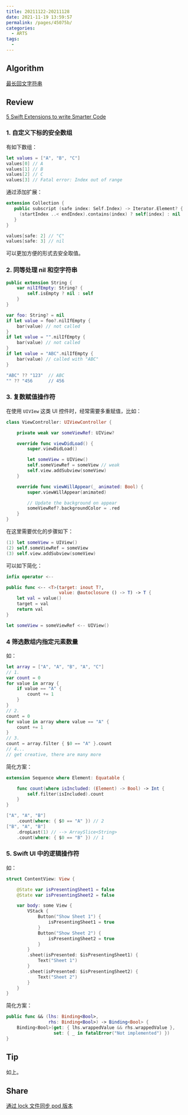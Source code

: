 ```yaml
---
title: 20211122-20211128
date: 2021-11-19 13:59:57
permalink: /pages/45075b/
categories:
  - ARTS
tags:
  - 
---
```


## Algorithm

[最长回文字符串](/pages/5e223e/)

## Review

[5 Swift Extensions to write Smarter Code](https://levelup.gitconnected.com/5-swift-extensions-to-write-smarter-code-7287b86fde68)

### 1. 自定义下标的安全数组

有如下数组：

```swift
let values = ["A", "B", "C"]
values[0] // A
values[1] // B
values[2] // C
values[3] // Fatal error: Index out of range
```

通过添加扩展：

```swift
extension Collection {
   public subscript (safe index: Self.Index) -> Iterator.Element? {
     (startIndex ..< endIndex).contains(index) ? self[index] : nil
   }
}

values[safe: 2] // "C"
values[safe: 3] // nil
```

可以更加方便的形式去安全取值。

### 2. 同等处理 nil 和空字符串

```swift
public extension String {
    var nilIfEmpty: String? {
        self.isEmpty ? nil : self
    }
}

var foo: String? = nil
if let value = foo?.nilIfEmpty {
    bar(value) // not called
}
if let value = "".nilIfEmpty {
    bar(value) // not called
}
if let value = "ABC".nilIfEmpty {
    bar(value) // called with "ABC"
}

"ABC" ?? "123"  // ABC
"" ?? "456      // 456
```

### 3. 复数赋值操作符

在使用 `UIVIew` 这类 UI 控件时，经常需要多重赋值，比如：

```swift
class ViewController: UIViewController {

    private weak var someViewRef: UIView?

    override func viewDidLoad() {
        super.viewDidLoad()

        let someView = UIView()
        self.someViewRef = someView // weak
        self.view.addSubview(someView)
    }

    override func viewWillAppear(_ animated: Bool) {
        super.viewWillAppear(animated)

        // Update the background on appear
        someViewRef?.backgroundColor = .red
    }
}
```

在这里需要优化的步骤如下：

```swift
(1) let someView = UIView()
(2) self.someViewRef = someView
(3) self.view.addSubview(someView)
```

可以如下简化：

```swift
infix operator <--

public func <-- <T>(target: inout T?, 
                    value: @autoclosure () -> T) -> T {
    let val = value()
    target = val
    return val
}

let someView = someViewRef <-- UIView()
```

### 4 筛选数组内指定元素数量

如：

```swift
let array = ["A", "A", "B", "A", "C"]
// 1.
var count = 0
for value in array {
    if value == "A" {
        count += 1
    }
}
// 2.
count = 0
for value in array where value == "A" {
    count += 1
}
// 3.
count = array.filter { $0 == "A" }.count
// 4...
// get creative, there are many more
```

简化方案：

```swift
extension Sequence where Element: Equatable {

    func count(where isIncluded: (Element) -> Bool) -> Int {
        self.filter(isIncluded).count
    }
}

["A", "A", "B"]
    .count(where: { $0 == "A" }) // 2
["B", "A", "B"]
    .dropLast(1) // --> ArraySlice<String>
    .count(where: { $0 == "B" }) // 1
```

### 5. Swift UI 中的逻辑操作符

如：

```swift
struct ContentView: View {

    @State var isPresentingSheet1 = false
    @State var isPresentingSheet2 = false

    var body: some View {
        VStack {
            Button("Show Sheet 1") {
                isPresentingSheet1 = true
            }
            Button("Show Sheet 2") {
                isPresentingSheet2 = true
            }
        }
        .sheet(isPresented: $isPresentingSheet1) {
            Text("Sheet 1")
        }
        .sheet(isPresented: $isPresentingSheet2) {
            Text("Sheet 2")
        }
    }
}
```

简化方案：

```swift
public func && (lhs: Binding<Bool>,
                rhs: Binding<Bool>) -> Binding<Bool> {
    Binding<Bool>(get: { lhs.wrappedValue && rhs.wrappedValue },
                  set: { _ in fatalError("Not implemented") })
}
```



## Tip

如上。

## Share

[通过 lock 文件同步 pod 版本](/pages/fb45d2/)
